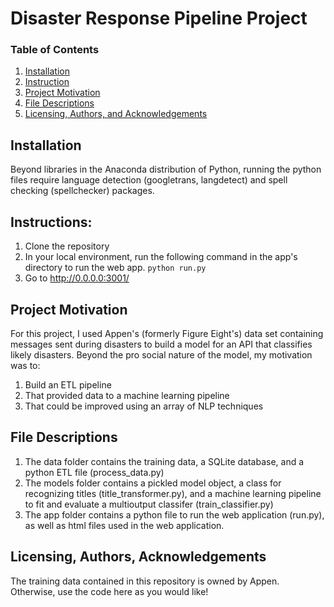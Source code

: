 # Disaster Response Pipeline Project

### Table of Contents

1. [Installation](#installation)
2. [Instruction](#instructions)
3. [Project Motivation](#motivation)
4. [File Descriptions](#files)
5. [Licensing, Authors, and Acknowledgements](#licensing)

## Installation <a name="installation"></a>

Beyond libraries in the Anaconda distribution of Python, running the python files require language detection  (googletrans, langdetect) and spell checking (spellchecker) packages.

## Instructions:

1. Clone the repository
2. In your local environment, run the following command in the app's directory to run the web app.
    `python run.py`
3. Go to http://0.0.0.0:3001/

## Project Motivation<a name="motivation"></a>

For this project, I used Appen's (formerly Figure Eight's) data set containing messages sent during disasters to build a model for an API that classifies likely disasters. Beyond the pro social nature of the model, my motivation was to:

1. Build an ETL pipeline
2. That provided data to a machine learning pipeline
3. That could be improved using an array of NLP techniques

## File Descriptions <a name="files"></a>

1. The data folder contains the training data, a SQLite database, and a python ETL file (process_data.py)
2. The models folder contains a pickled model object, a class for recognizing titles (title_transformer.py), and a machine learning pipeline to fit and evaluate a multioutput classifer (train_classifier.py)
3. The app folder contains a python file to run the web application (run.py), as well as html files used in the web application.


## Licensing, Authors, Acknowledgements<a name="licensing"></a>

The training data contained in this repository is owned by Appen.  Otherwise, use the code here as you would like! 

